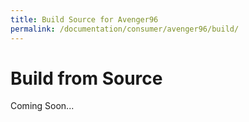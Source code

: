 ```yaml
---
title: Build Source for Avenger96
permalink: /documentation/consumer/avenger96/build/
---
```

# Build from Source

Coming Soon...